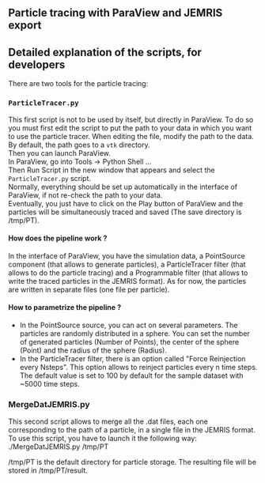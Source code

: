 ## Particle tracing with ParaView and JEMRIS export
## Detailed explanation of the scripts, for developers

There are two tools for the particle tracing:
### `ParticleTracer.py`
This first script is not to be used by itself, but directly in ParaView.
To do so you must first edit the script to put the path to your data in which you want to use the particle tracer.
When editing the file, modify the path to the data. By default, the path goes to a `vtk` directory.   
Then you can launch ParaView.   
In ParaView, go into Tools -> Python Shell ...   
Then Run Script in the new window that appears and select the `ParticleTracer.py` script.   
Normally, everything should be set up automatically in the interface of ParaView, if not re-check the path to your data.   
Eventually, you just have to click on the Play button of ParaView and the particles will be simultaneously traced and saved (The save directory is /tmp/PT).   

#### How does the pipeline work ?
In the interface of ParaView, you have the simulation data, a PointSource component (that allows to generate particles), a ParticleTracer filter (that allows to do the particle tracing) and a Programmable filter (that allows to write the traced particles in the JEMRIS format). As for now, the particles are written in separate files (one file per particle).

#### How to parametrize the pipeline ?
* In the PointSource source, you can act on several parameters.
The particles are randomly distributed in a sphere. You can set the number of generated particles (Number of Points), the center of the sphere (Point) and the radius of the sphere (Radius).
* In the ParticleTracer filter, there is an option called "Force Reinjection every Nsteps". This option allows to reinject particles every n time steps. The default value is set to 100 by default for the sample dataset with ~5000 time steps.

### MergeDatJEMRIS.py
This second script allows to merge all the .dat files, each one corresponding to the path of a particle, in a single file in the JEMRIS format.
To use this script, you have to launch it the following way:
./MergeDatJEMRIS.py /tmp/PT

/tmp/PT is the default directory for particle storage.
The resulting file will be stored in /tmp/PT/result.

